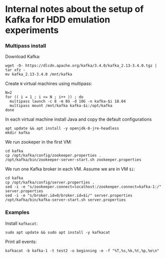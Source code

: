 # Internal notes about the setup of Kafka for HDD emulation experiments

### Multipass install

Download Kafka:

```
wget -O- https://dlcdn.apache.org/kafka/3.4.0/kafka_2.13-3.4.0.tgz | tar xfz -
mv kafka_2.13-3.4.0 /mnt/kafka
```

Create `N` virtual machines using multipass:

```
N=2
for (( i = 1 ; i <= N ; i++ )) ; do
  multipass launch -c 8 -m 8G -d 10G -n kafka-$i 18.04
  multipass mount /mnt/kafka kafka-$i:/opt/kafka
done
```

In each virtual machine install Java and copy the default configurations

```
apt update && apt install -y openjdk-8-jre-headless
mkdir kafka
```

We run zookeper in the first VM:

```
cd kafka
cp /opt/kafka/config/zookeeper.properties .
/opt/kafka/bin/zookeeper-server-start.sh zookeeper.properties
```

We run one Kafka broker in each VM. Assume we are in VM `$i`:

```
cd kafka
cp /opt/kafka/config/server.properties .
sed -i -e "s/zookeeper.connect=localhost:/zookeeper.connect=kafka-1:/" server.properties
sed -i -e "s/broker.id=0/broker.id=$i/" server.properties
/opt/kafka/bin/kafka-server-start.sh server.properties
```

### Examples

Install `kafkacat`:

```
sudo apt update && sudo apt install -y kafkacat
```

Print all events:

```
kafkacat -b kafka-1 -t test2 -o beginning -e -f "%T,%s,%k,%t,%p,%o\n"
```

